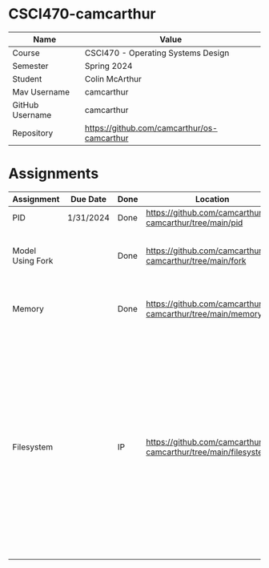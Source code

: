 # CSCI470-camcarthur

| Name  | Value |
| ------------- | ------------- |
| Course  | CSCI470 - Operating Systems Design  |
| Semester  | Spring 2024  |
| Student  | Colin McArthur  |
| Mav Username  | camcarthur  |
| GitHub Username  | camcarthur  |
| Repository  | https://github.com/camcarthur/os-camcarthur  |

# Assignments

| Assignment | Due Date | Done | Location | Notes |
| ---------- | -------- | ---- | -------- | ----- |
| PID | 1/31/2024 | Done | https://github.com/camcarthur/os-camcarthur/tree/main/pid | In Class Activity |
| Model Using Fork |  | Done | https://github.com/camcarthur/os-camcarthur/tree/main/fork |Simulate probabilities of a coin flip using fork|
| Memory |  | Done | https://github.com/camcarthur/os-camcarthur/tree/main/memory | Server sends message to client once connected |
| Filesystem |   | IP | https://github.com/camcarthur/os-camcarthur/tree/main/filesystems | The Dockerfile creates a container running ubuntu and then creates a filesystem with specific ACLs. The python file performs a recursive seach from an inputed directory to find all files with a specified suffix |

